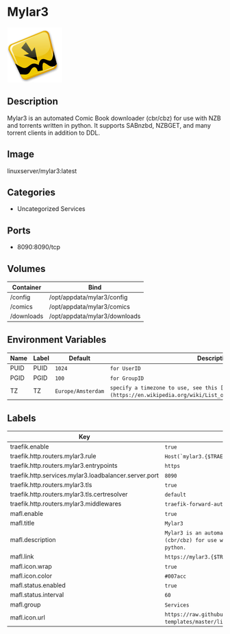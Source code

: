# Mylar3

![Logo](images/Mylar3.png)

## Description
Mylar3 is an automated Comic Book downloader (cbr/cbz) for use with NZB and torrents written in python. It supports SABnzbd, NZBGET, and many torrent clients in addition to DDL.

## Image
linuxserver/mylar3:latest

## Categories
- Uncategorized Services

## Ports
- 8090:8090/tcp

## Volumes
| Container | Bind |
|-----------|------|
| /config | /opt/appdata/mylar3/config |
| /comics | /opt/appdata/mylar3/comics |
| /downloads | /opt/appdata/mylar3/downloads |

## Environment Variables
| Name | Label | Default | Description |
|------|-------|---------|-------------|
| PUID | PUID | ```1024``` | ```for UserID``` |
| PGID | PGID | ```100``` | ```for GroupID``` |
| TZ | TZ | ```Europe/Amsterdam``` | ```specify a timezone to use, see this [list](https://en.wikipedia.org/wiki/List_of_tz_database_time_zones#List).``` |

## Labels
| Key | Value |
|-----|-------|
| traefik.enable | ```true``` |
| traefik.http.routers.mylar3.rule | ```Host(`mylar3.{$TRAEFIK_INGRESS_DOMAIN}`)``` |
| traefik.http.routers.mylar3.entrypoints | ```https``` |
| traefik.http.services.mylar3.loadbalancer.server.port | ```8090``` |
| traefik.http.routers.mylar3.tls | ```true``` |
| traefik.http.routers.mylar3.tls.certresolver | ```default``` |
| traefik.http.routers.mylar3.middlewares | ```traefik-forward-auth``` |
| mafl.enable | ```true``` |
| mafl.title | ```Mylar3``` |
| mafl.description | ```Mylar3 is an automated Comic Book downloader (cbr/cbz) for use with NZB and torrents written in python.``` |
| mafl.link | ```https://mylar3.{$TRAEFIK_INGRESS_DOMAIN}``` |
| mafl.icon.wrap | ```true``` |
| mafl.icon.color | ```#007acc``` |
| mafl.status.enabled | ```true``` |
| mafl.status.interval | ```60``` |
| mafl.group | ```Services``` |
| mafl.icon.url | ```https://raw.githubusercontent.com/linuxserver/docker-templates/master/linuxserver.io/img/mylar-icon.png``` |

